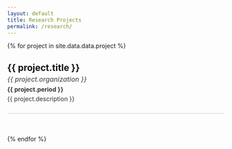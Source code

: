 ```yaml
---
layout: default
title: Research Projects
permalink: /research/
---
```


<style>
  article.project {
    margin-bottom: 50px;
    padding-bottom: 20px;
    border-bottom: 1px solid #ccc;
  }

  article.project h3 {
    font-size: 1.5em;
    margin-bottom: 5px;
    color: #111;
  }

  article.project h5 {
    font-size: 1.1em;
    font-weight: 500;
    margin: 5px 0;
    color: #555;
  }

  article.project p {
    margin: 5px 0;
    color: #333;
  }

  a {
    color: black;
    text-decoration: none;
    transition: color 0.2s ease;
  }

  a:hover {
    color: orange;
  }
</style>

{% for project in site.data.data.project %}
<article class="project">
  <h3>{{ project.title }}</h3>
  <h5>{{ project.organization }}</h5>
  <p><strong>{{ project.period }}</strong></p>
  <p>{{ project.description }}</p>
</article>
{% endfor %}